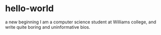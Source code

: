 # hello-world
a new beginning
I am a computer science student at Williams college, and write quite boring and uninformative bios.
